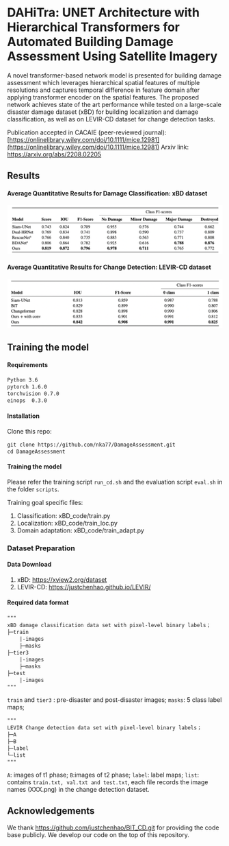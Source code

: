 # DAHiTra: UNET Architecture with Hierarchical Transformers for Automated Building Damage Assessment Using Satellite Imagery

A novel transformer-based network model is presented for building damage assessment which leverages hierarchical spatial features of multiple resolutions and captures temporal difference in feature domain after applying transformer encoder
on the spatial features. The proposed network achieves state of the art performance while tested on a large-scale disaster damage dataset (xBD) for building localization and damage classification, as well as on LEVIR-CD dataset for change detection
tasks.

Publication accepted in CACAIE (peer-reviewed journal): [https://onlinelibrary.wiley.com/doi/10.1111/mice.12981](https://onlinelibrary.wiley.com/doi/10.1111/mice.12981)
Arxiv link: https://arxiv.org/abs/2208.02205
## Results

#### Average Quantitative Results for Damage Classification: xBD dataset
![alt text](report/xBD_results.png)

#### Average Quantitative Results for Change Detection: LEVIR-CD dataset
![alt text](report/LEVIR_results.png)


## Training the model

#### Requirements
```
Python 3.6
pytorch 1.6.0
torchvision 0.7.0
einops  0.3.0
```

#### Installation

Clone this repo:
```shell
git clone https://github.com/nka77/DamageAssessment.git
cd DamageAssessment
```

#### Training the model
Please refer the training script `run_cd.sh` and the evaluation script `eval.sh` in the folder `scripts`. 

Training goal specific files:
1. Classification: xBD_code/train.py
2. Localization: xBD_code/train_loc.py
3. Domain adaptation: xBD_code/train_adapt.py

### Dataset Preparation

#### Data Download 

1. xBD: https://xview2.org/dataset
2. LEVIR-CD: https://justchenhao.github.io/LEVIR/

#### Required data format
```
"""
xBD damage classification data set with pixel-level binary labels；
├─train
    |-images
    ├─masks
├─tier3
    |-images
    ├─masks
├─test
    |-images
"""
```
`train` and `tier3` : pre-disaster and post-disaster images;
`masks`: 5 class label maps;
```
"""
LEVIR Change detection data set with pixel-level binary labels；
├─A
├─B
├─label
└─list
"""
```
`A`: images of t1 phase;
`B`:images of t2 phase;
`label`: label maps;
`list`: contains `train.txt, val.txt and test.txt`, each file records the image names (XXX.png) in the change detection dataset.


## Acknowledgements

We thank https://github.com/justchenhao/BIT_CD.git for providing the code base publicly. We develop our code on the top of this repository.
